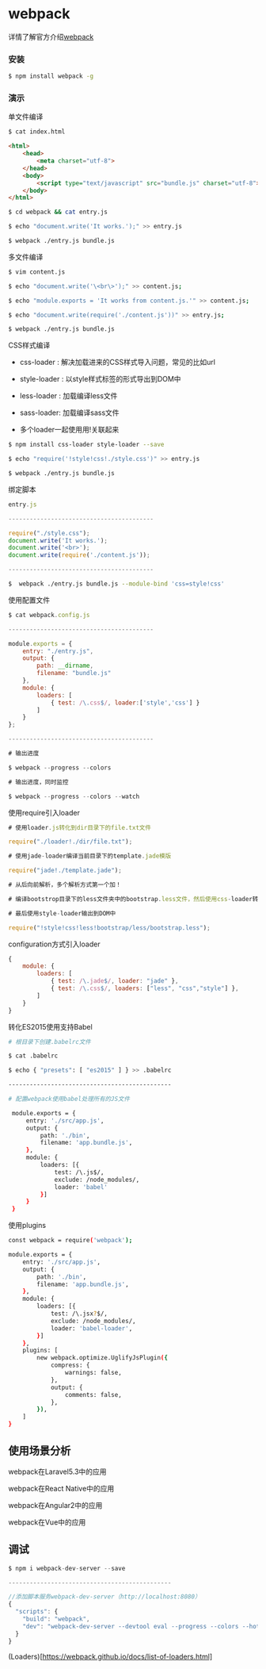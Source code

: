 # webpack

详情了解官方介绍[webpack](https://webpack.github.io/)

### 安装

```bash
$ npm install webpack -g
```

### 演示

单文件编译

```bash
$ cat index.html
```

```html
<html>
    <head>
        <meta charset="utf-8">
    </head>
    <body>
        <script type="text/javascript" src="bundle.js" charset="utf-8"></script>
    </body>
</html>
```

```bash
$ cd webpack && cat entry.js

$ echo "document.write('It works.');" >> entry.js 

$ webpack ./entry.js bundle.js
```

多文件编译

```bash
$ vim content.js

$ echo "document.write('\<br\>');" >> content.js;

$ echo "module.exports = 'It works from content.js.'" >> content.js;

$ echo "document.write(require('./content.js'))" >> entry.js;

$ webpack ./entry.js bundle.js
```


CSS样式编译

* css-loader : 解决加载进来的CSS样式导入问题，常见的比如url

* style-loader : 以style样式标签的形式导出到DOM中

* less-loader : 加载编译less文件

* sass-loader: 加载编译sass文件

* 多个loader一起使用用!关联起来

```bash
$ npm install css-loader style-loader --save

$ echo "require('!style!css!./style.css')" >> entry.js

$ webpack ./entry.js bundle.js
```


绑定脚本


```js
entry.js

-----------------------------------------

require("./style.css");
document.write('It works.');
document.write('<br>');
document.write(require('./content.js'));

-----------------------------------------
```

```bash
$  webpack ./entry.js bundle.js --module-bind 'css=style!css'
```

使用配置文件

```js
$ cat webpack.config.js

-----------------------------------------

module.exports = {
    entry: "./entry.js",
    output: {
        path: __dirname,
        filename: "bundle.js"
    },
    module: {
        loaders: [
            { test: /\.css$/, loader:['style','css'] }
        ]
    }
};

-----------------------------------------

# 输出进度

$ webpack --progress --colors

# 输出进度，同时监控

$ webpack --progress --colors --watch
```


使用require引入loader

```js
# 使用loader.js转化到dir目录下的file.txt文件

require("./loader!./dir/file.txt");

# 使用jade-loader编译当前目录下的template.jade模版

require("jade!./template.jade");

# 从后向前解析，多个解析方式第一个加！

# 编译bootstrop目录下的less文件夹中的bootstrap.less文件，然后使用css-loader转化导入文件，

# 最后使用style-loader输出到DOM中

require("!style!css!less!bootstrap/less/bootstrap.less");
```

configuration方式引入loader

```js
{
    module: {
        loaders: [
            { test: /\.jade$/, loader: "jade" },
            { test: /\.css$/, loaders: ["less", "css","style"] },
        ]
    }
}

```

转化ES2015使用支持Babel

```bash
# 根目录下创建.babelrc文件

$ cat .babelrc

$ echo { "presets": [ "es2015" ] } >> .babelrc

----------------------------------------------

# 配置webpack使用babel处理所有的JS文件

 module.exports = {
     entry: './src/app.js',
     output: {
         path: './bin',
         filename: 'app.bundle.js',
     },
     module: {
         loaders: [{
             test: /\.js$/,
             exclude: /node_modules/,
             loader: 'babel'
         }]
     }
 }
```

使用plugins

```bash
const webpack = require('webpack');

module.exports = {
    entry: './src/app.js',
    output: {
        path: './bin',
        filename: 'app.bundle.js',
    },
    module: {
        loaders: [{
            test: /\.jsx?$/,
            exclude: /node_modules/,
            loader: 'babel-loader',
        }]
    },
    plugins: [
        new webpack.optimize.UglifyJsPlugin({
            compress: {
                warnings: false,
            },
            output: {
                comments: false,
            },
        }),
    ]
}
```

## 使用场景分析

webpack在Laravel5.3中的应用

webpack在React Native中的应用

webpack在Angular2中的应用

webpack在Vue中的应用

## 调试

```js
$ npm i webpack-dev-server --save

----------------------------------------------

//添加脚本服务webpack-dev-server（http://localhost:8080）
{
  "scripts": {
    "build": "webpack",
    "dev": "webpack-dev-server --devtool eval --progress --colors --hot --content-base build"
  }
}
```

(Loaders)[https://webpack.github.io/docs/list-of-loaders.html]